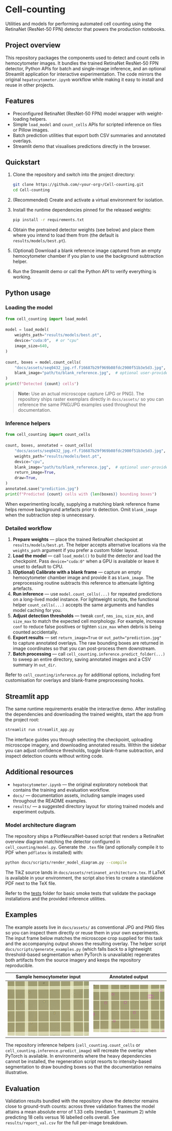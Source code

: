 # Cell-counting
 
Utilities and models for performing automated cell counting using the
RetinaNet (ResNet-50 FPN) detector that powers the production notebooks.
 
## Project overview

This repository packages the components used to detect and count cells in
hemocytometer images. It bundles the trained RetinaNet ResNet-50 FPN detector,
Python APIs for batch and single-image inference, and an optional Streamlit
application for interactive experimentation. The code mirrors the original
`hepatocytometer.ipynb` workflow while making it easy to install and reuse in
other projects.

## Features

- Preconfigured RetinaNet (ResNet-50 FPN) model wrapper with weight-loading
  helpers.
- Simple `load_model` and `count_cells` APIs for scripted inference on files or
  Pillow images.
- Batch prediction utilities that export both CSV summaries and annotated
  overlays.
- Streamlit demo that visualises predictions directly in the browser.

## Quickstart

1. Clone the repository and switch into the project directory:

   ```bash
   git clone https://github.com/<your-org>/Cell-counting.git
   cd Cell-counting
   ```

2. (Recommended) Create and activate a virtual environment for isolation.
3. Install the runtime dependencies pinned for the released weights:

   ```bash
   pip install -r requirements.txt
   ```

4. Obtain the pretrained detector weights (see below) and place them where you
   intend to load them from (the default is `results/models/best.pt`).
5. (Optional) Download a blank reference image captured from an empty
   hemocytometer chamber if you plan to use the background subtraction helper.
6. Run the Streamlit demo or call the Python API to verify everything is
   working.

## Python usage

### Loading the model

```python
from cell_counting import load_model

model = load_model(
    weights_path="results/models/best.pt",
    device="cuda:0",  # or "cpu"
    image_size=640,
)

count, boxes = model.count_cells(
    "docs/assets/seq0432_jpg.rf.f16687b29f969b08fdc2900f51b3e5d3.jpg",
    blank_image="path/to/blank_reference.jpg",  # optional user-provided frame
)
print(f"Detected {count} cells")
```

> **Note:** Use an actual microscope capture (JPG or PNG). The repository ships
> raster exemplars directly in `docs/assets/` so you can reference the same
> PNG/JPG examples used throughout the documentation.

### Inference helpers

```python
from cell_counting import count_cells

count, boxes, annotated = count_cells(
    "docs/assets/seq0432_jpg.rf.f16687b29f969b08fdc2900f51b3e5d3.jpg",
    weights_path="results/models/best.pt",
    device="cpu",
    blank_image="path/to/blank_reference.jpg",  # optional user-provided frame
    return_image=True,
    draw=True,
)
annotated.save("prediction.jpg")
print(f"Predicted {count} cells with {len(boxes)} bounding boxes")
```

When experimenting locally, supplying a matching blank reference frame helps
remove background artefacts prior to detection. Omit `blank_image` when the
subtraction step is unnecessary.

### Detailed workflow

1. **Prepare weights** &mdash; place the trained RetinaNet checkpoint at
   `results/models/best.pt`. The helper accepts alternative locations via the
   `weights_path` argument if you prefer a custom folder layout.
2. **Load the model** &mdash; call `load_model()` to build the detector and load the
   checkpoint. Pass `device="cuda:0"` when a GPU is available or leave it unset
   to default to CPU.
3. **(Optional) Calibrate with a blank frame** &mdash; capture an empty
   hemocytometer chamber image and provide it as `blank_image`. The preprocessing
   routine subtracts this reference to attenuate lighting artefacts.
4. **Run inference** &mdash; use `model.count_cells(...)` for repeated predictions on
   a long-lived model instance. For lightweight scripts, the functional helper
   `count_cells(...)` accepts the same arguments and handles model caching for
   you.
5. **Adjust detection thresholds** &mdash; tweak `conf`, `nms_iou`, `size_min`, and
   `size_max` to match the expected cell morphology. For example, increase
   `conf` to reduce false positives or tighten `size_max` when debris is being
   counted accidentally.
6. **Export results** &mdash; set `return_image=True` or `out_path="prediction.jpg"`
   to capture annotated overlays. The raw bounding boxes are returned in image
   coordinates so that you can post-process them downstream.
7. **Batch processing** &mdash; call `cell_counting.inference.predict_folder(...)` to
   sweep an entire directory, saving annotated images and a CSV summary in
   `out_dir`.

Refer to `cell_counting/inference.py` for additional options, including font
customisation for overlays and blank-frame preprocessing hooks.

## Streamlit app

The same runtime requirements enable the interactive demo. After installing the
dependencies and downloading the trained weights, start the app from the
project root:

```bash
streamlit run streamlit_app.py
```

The interface guides you through selecting the checkpoint, uploading microscope
imagery, and downloading annotated results. Within the sidebar you can adjust
confidence thresholds, toggle blank-frame subtraction, and inspect detection
counts without writing code.

## Additional resources

- `hepatocytometer.ipynb` &mdash; the original exploratory notebook that contains
  the training and evaluation workflow.
- `docs/` &mdash; documentation assets, including sample images used throughout the
  README examples.
- `results/` &mdash; a suggested directory layout for storing trained models and
  experiment outputs.

### Model architecture diagram

The repository ships a PlotNeuralNet-based script that renders a RetinaNet
overview diagram matching the detector configured in
`cell_counting/model.py`. Generate the `.tex` file (and optionally compile it to
PDF when `pdflatex` is installed) with:

```bash
python docs/scripts/render_model_diagram.py --compile
```

The TikZ source lands in `docs/assets/retinanet_architecture.tex`. If LaTeX is
available in your environment, the script also tries to create a standalone PDF
next to the TeX file.

Refer to the [tests](tests/) folder for basic smoke tests that validate the
package installations and the provided inference utilities.

## Examples

The example assets live in `docs/assets/` as conventional JPG and PNG files so
you can inspect them directly or reuse them in your own experiments. The input
frame below matches the microscope crop supplied for this task and the
accompanying output shows the resulting overlay. The helper script
`docs/scripts/generate_examples.py` (which falls back to a lightweight
threshold-based segmentation when PyTorch is unavailable) regenerates both
artifacts from the source imagery and keeps the repository reproducible.

| Sample hemocytometer input | Annotated output |
| --- | --- |
| ![Sample input](docs/assets/seq0432_jpg.rf.f16687b29f969b08fdc2900f51b3e5d3.jpg) | ![Annotated output](docs/assets/cell_counting_result.png) |

The repository inference helpers (`cell_counting.count_cells` or
`cell_counting.inference.predict_image`) will recreate the overlay when PyTorch
is available. In environments where the heavy dependencies cannot be installed,
the regeneration script resorts to intensity-based segmentation to draw
bounding boxes so that the documentation remains illustrative.


## Evaluation

Validation results bundled with the repository show the detector remains close
to ground-truth counts: across three validation frames the model attains a mean
absolute error of 1.33 cells (median 1, maximum 2) while predicting 18 cells
versus 16 labelled cells overall. See `results/report_val.csv` for the full
per-image breakdown.
